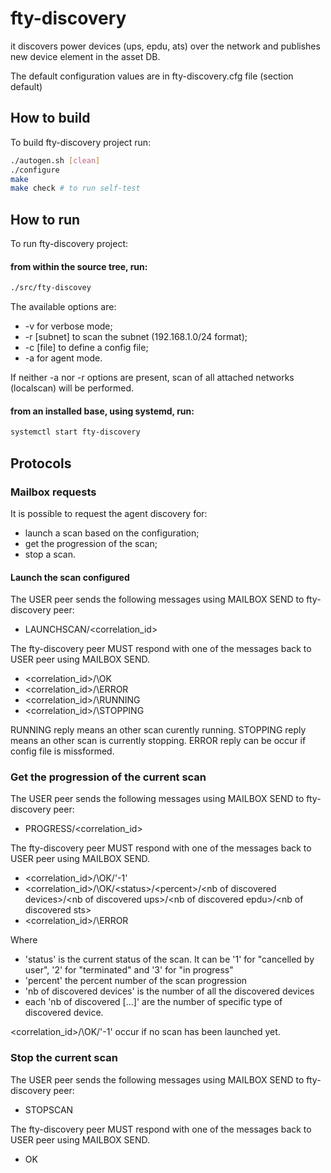 # fty-discovery
it discovers power devices (ups, epdu, ats) over the network and publishes new device
element in the asset DB.

The default configuration values are in fty-discovery.cfg file (section default)

## How to build
To build fty-discovery project run:
```bash
./autogen.sh [clean]
./configure
make
make check # to run self-test
```
## How to run

To run fty-discovery project:
#### from within the source tree, run:
```bash
./src/fty-discovey
```
The available options are:
* -v for verbose mode;
* -r [subnet] to scan the subnet (192.168.1.0/24 format);
* -c [file] to define a config file;
* -a for agent mode.

If neither -a nor -r options are present, scan of all attached networks (localscan) will be performed.

#### from an installed base, using systemd, run:

```bash
systemctl start fty-discovery
```

## Protocols

### Mailbox requests

It is possible to request the agent discovery for:
* launch a scan based on the configuration;
* get the progression of the scan;
* stop a scan.

#### Launch the scan configured

The USER peer sends the following messages using MAILBOX SEND to fty-discovery peer:
* LAUNCHSCAN/\<correlation_id>

The fty-discovery peer MUST respond with one of the messages back to USER peer using MAILBOX SEND.
* <correlation_id>/\OK
* <correlation_id>/\ERROR
* <correlation_id>/\RUNNING
* <correlation_id>/\STOPPING

RUNNING reply means an other scan curently running.
STOPPING reply means an other scan is currently stopping.
ERROR reply can be occur if config file is missformed.

### Get the progression of the current scan

The USER peer sends the following messages using MAILBOX SEND to fty-discovery peer:
* PROGRESS/\<correlation_id>

The fty-discovery peer MUST respond with one of the messages back to USER peer using MAILBOX SEND.
* <correlation_id>/\OK/\'-1'
* <correlation_id>/\OK/\<status>/\<percent>/\<nb of discovered devices>/\<nb of discovered ups>/\<nb of discovered epdu>/\<nb of discovered sts>
* <correlation_id>/\ERROR

Where 
* 'status' is the current status of the scan. It can be '1' for "cancelled by user", '2' for "terminated" and '3' for "in progress" 
* 'percent' the percent number of the scan progression
* 'nb of discovered devices' is the number of all the discovered devices 
* each 'nb of discovered [...]' are the number of specific type of discovered device.

<correlation_id>/\OK/\'-1' occur if no scan has been launched yet.


### Stop the current scan

The USER peer sends the following messages using MAILBOX SEND to fty-discovery peer:
* STOPSCAN

The fty-discovery peer MUST respond with one of the messages back to USER peer using MAILBOX SEND.
* OK
